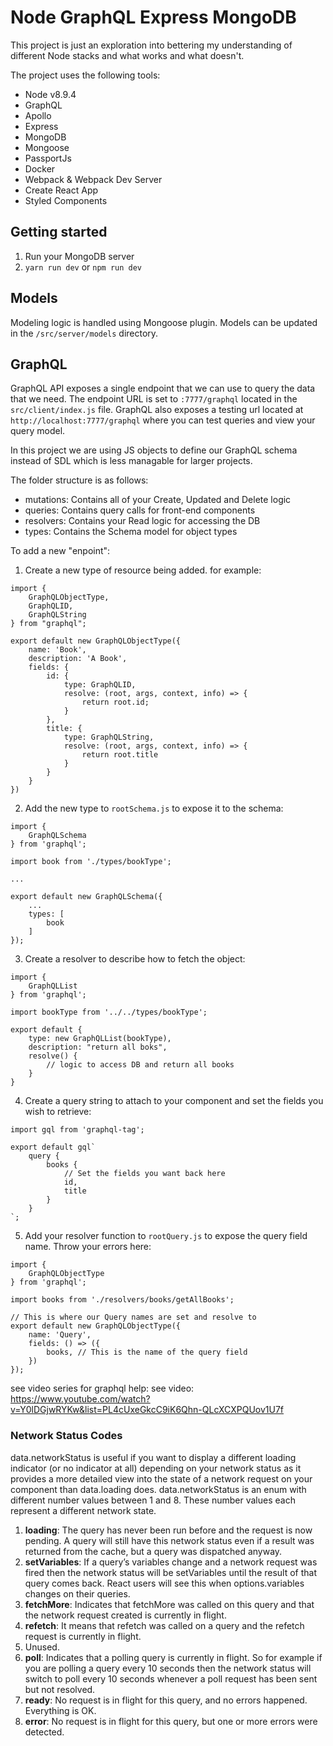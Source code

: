 # Node GraphQL Express MongoDB
This project is just an exploration into bettering my understanding of different Node stacks and what works and what doesn't.

The project uses the following tools:
- Node v8.9.4
- GraphQL
- Apollo
- Express
- MongoDB
- Mongoose
- PassportJs
- Docker
- Webpack & Webpack Dev Server
- Create React App
- Styled Components

## Getting started
1. Run your MongoDB server
2. ```yarn run dev``` or ```npm run dev```

## Models
Modeling logic is handled using Mongoose plugin. Models can be updated in the ```/src/server/models``` directory.

## GraphQL
GraphQL API exposes a single endpoint that we can use to query the data that we need. The endpoint URL is set to ```:7777/graphql``` located in the ```src/client/index.js``` file. GraphQL also exposes a testing url located at ```http://localhost:7777/graphql``` where you can test queries and view your query model.

In this project we are using JS objects to define our GraphQL schema instead of SDL which is less managable for larger projects.

The folder structure is as follows:
- mutations: Contains all of your Create, Updated and Delete logic
- queries: Contains query calls for front-end components
- resolvers: Contains your Read logic for accessing the DB
- types: Contains the Schema model for object types

To add a new "enpoint":
1. Create a new type of resource being added. for example:
```
import {
	GraphQLObjectType,
	GraphQLID,
	GraphQLString
} from "graphql";

export default new GraphQLObjectType({
	name: 'Book',
	description: 'A Book',
	fields: {
		id: {
			type: GraphQLID,
			resolve: (root, args, context, info) => {
				return root.id;
			}
		},
		title: {
			type: GraphQLString,
			resolve: (root, args, context, info) => {
				return root.title
			}
		}
	}
})
```
2. Add the new type to ```rootSchema.js``` to expose it to the schema:
```
import {
	GraphQLSchema
} from 'graphql';

import book from './types/bookType';

...

export default new GraphQLSchema({
	...
	types: [
		book
	]
});
```
3. Create a resolver to describe how to fetch the object:
```
import {
	GraphQLList
} from 'graphql';

import bookType from '../../types/bookType';

export default {
	type: new GraphQLList(bookType),
	description: "return all boks",
	resolve() {
		// logic to access DB and return all books
	}
}
```
4. Create a query string to attach to your component and set the fields you wish to retrieve:
```
import gql from 'graphql-tag';

export default gql`
    query {
        books {
            // Set the fields you want back here
            id,
            title
        }
    }
`;
```
5. Add your resolver function to ```rootQuery.js``` to expose the query field name. Throw your errors here:
```
import {
	GraphQLObjectType
} from 'graphql';

import books from './resolvers/books/getAllBooks';

// This is where our Query names are set and resolve to
export default new GraphQLObjectType({
	name: 'Query',
	fields: () => ({
		books, // This is the name of the query field
	})
});
```
see video series for graphql help: see video: https://www.youtube.com/watch?v=Y0lDGjwRYKw&list=PL4cUxeGkcC9iK6Qhn-QLcXCXPQUov1U7f

### Network Status Codes
data.networkStatus is useful if you want to display a different loading indicator (or no indicator at all) depending on your network status as it provides a more detailed view into the state of a network request on your component than data.loading does. data.networkStatus is an enum with different number values between 1 and 8. These number values each represent a different network state.

1. **loading**: The query has never been run before and the request is now pending. A query will still have this network status even if a result was returned from the cache, but a query was dispatched anyway.
2. **setVariables**: If a query’s variables change and a network request was fired then the network status will be setVariables until the result of that query comes back. React users will see this when options.variables changes on their queries.
3. **fetchMore**: Indicates that fetchMore was called on this query and that the network request created is currently in flight.
4. **refetch**: It means that refetch was called on a query and the refetch request is currently in flight.
5. Unused.
6. **poll**: Indicates that a polling query is currently in flight. So for example if you are polling a query every 10 seconds then the network status will switch to poll every 10 seconds whenever a poll request has been sent but not resolved.
7. **ready**: No request is in flight for this query, and no errors happened. Everything is OK.
8. **error**: No request is in flight for this query, but one or more errors were detected.

